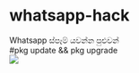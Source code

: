 # whatsapp-hack
Whatsapp ස්පෑම් යවන්න පුළුවන්
<br>#pkg update && pkg upgrade </br>
<img src="https://www.google.com/imgres?imgurl=https%3A%2F%2Fcamo.githubusercontent.com%2F721ec35f021d28a4dad8ee7f6f88a3d1abd84be5947762e0f6daf4bbe63a6b40%2F68747470733a2f2f332e62702e626c6f6773706f742e636f6d2f2d78775765766c2d307131772f584c666f655674724269492f41414141414141414f35772f556b4f414b395850356a385354424b574a427a5a645f782d416556767531745477434c63424741732f73313630302f53637265656e73686f745f34392e706e67&imgrefurl=https%3A%2F%2Fgithub.com%2FPericena%2FWhatScriptApp&tbnid=clHirn2oAePttM&vet=12ahUKEwjLh9n6vr3yAhXF2nMBHYLTBdYQMygDegQIARBU..i&docid=BKZDpqpEXl2yGM&w=578&h=607&q=whatsapp%20spam%20github&client=opera&ved=2ahUKEwjLh9n6vr3yAhXF2nMBHYLTBdYQMygDegQIARBU">
